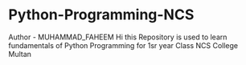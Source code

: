 # Python-Programming-NCS  
Author - MUHAMMAD_FAHEEM
Hi this Repository is used to learn fundamentals of Python Programming for 1sr year Class NCS College Multan
